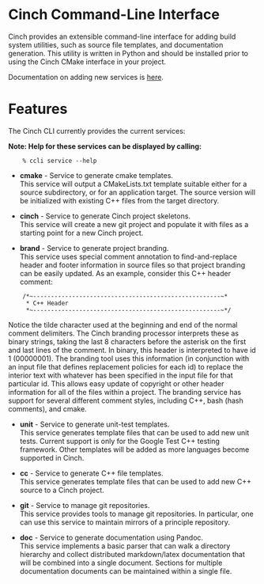 <!-- CINCHDOC DOCUMENT(User Guide) SECTION(CLI) -->

# Cinch Command-Line Interface

Cinch provides an extensible command-line interface for adding
build system utilities, such as source file templates, and documentation
generation.  This utility is written in Python and should be installed
prior to using the Cinch CMake interface in your project.

Documentation on adding new services is [here](ccli/devel.md).

# Features

The Cinch CLI currently provides the current services:

**Note: Help for these services can be displayed by calling:**  

~~~~
    % ccli service --help
~~~~

* **cmake** - Service to generate cmake templates.  
This service will output a CMakeLists.txt template suitable either
for a source subdirectory, or for an application target.  The source
version will be initialized with existing C++ files from the target
directory.

* **cinch** - Service to generate Cinch project skeletons.  
This service will create a new git project and populate it with files
as a starting point for a new Cinch project.

* **brand** - Service to generate project branding.  
This service uses special comment annotation to find-and-replace
header and footer information in source files so that project branding
can be easily updated.  As an example, consider this C++ header comment:
~~~~
    /*~-----------------------------------------------------~*
     * C++ Header
     *~-----------------------------------------------------~*/
~~~~
Notice the tilde character used at the beginning and end of the normal
comment delimiters.  The Cinch branding processor interprets these as
binary strings, taking the last 8 characters before the asterisk on
the first and last lines of the comment.  In binary, this header is
interpreted to have id 1 (00000001).  The branding tool uses this
information (in conjunction with an input file that defines replacement
policies for each id) to replace the interior text with whatever has
been specified in the input file for that particular id.  This allows
easy update of copyright or other header information for all of the
files within a project.  The branding service has support for several
different comment styles, including C++, bash (hash comments), and cmake.

* **unit** - Service to generate unit-test templates.  
This service generates template files that can be used to add new
unit tests.  Current support is only for the Google Test C++ testing
framework.  Other templates will be added as more languages become
supported in Cinch.

* **cc** - Service to generate C++ file templates.  
This service generates template files that can be used to add new
C++ source to a Cinch project.

* **git** - Service to manage git repositories.  
This service provides tools to manage git repositories.  In particular,
one can use this service to maintain mirrors of a principle repository.

* **doc** - Service to generate documentation using Pandoc.  
This service implements a basic parser that can walk a directory hierarchy
and collect distributed markdown/latex documentation that will be combined
into a single document.  Sections for multiple documentation documents
can be maintained within a single file.

<!-- vim: set tabstop=4 shiftwidth=4 expandtab : -->
